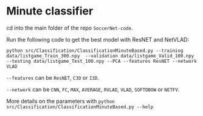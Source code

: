 # Minute classifier

cd into the main folder of the repo `SoccerNet-code`.

Run the following code to get the best model with ResNET and NetVLAD:

`python src/Classification/ClassificationMinuteBased.py --training data/listgame_Train_300.npy  --validation data/listgame_Valid_100.npy --testing data/listgame_Test_100.npy --PCA --features ResNET --network VLAD`

`--features` can be 
`ResNET`, 
`C3D` or 
`I3D`.

`--network` can be 
`CNN`,
`FC`,
`MAX`,
`AVERAGE`,
`RVLAD`,
`VLAD`,
`SOFTDBOW` or
`NETFV`.

More details on the parameters with 
`python src/Classification/ClassificationMinuteBased.py --help`
